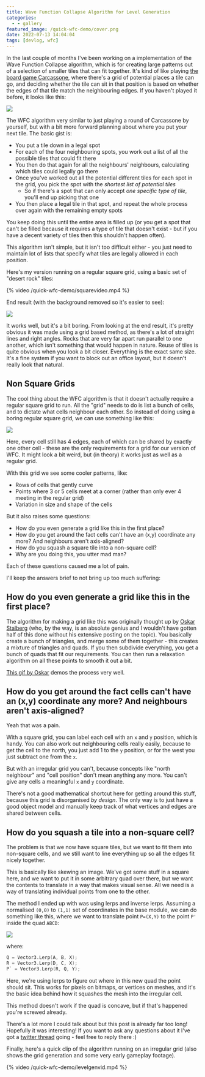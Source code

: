 ```yaml
---
title: Wave Function Collapse Algorithm for Level Generation
categories:
  - - gallery
featured_image: /quick-wfc-demo/cover.png
date: 2022-07-13 14:04:04
tags: [devlog, wfc]
---
```


In the last couple of months I've been working on a implementation of the Wave Function Collapse algorithm, which is for creating large patterns out of a selection of smaller tiles that can fit together. It's kind of like playing [the board game Carcassone](https://www.google.com/search?q=carcassonne+game&tbm=isch), where there's a grid of potential places a tile can go, and deciding whether the tile can sit in that position is based on whether the edges of that tile match the neighbouring edges. If you haven't played it before, it looks like this:

![](quick-wfc-demo/carcassonne.jpg)

The WFC algorithm very similar to just playing a round of Carcassone by yourself, but with a bit more forward planning about where you put your next tile. The basic gist is:

- You put a tile down in a legal spot
- For each of the four neighbouring spots, you work out a list of all the possible tiles that could fit there
- You then do that again for all the neighbours' neighbours, calculating which tiles could legally go there
- Once you've worked out all the potential different tiles for each spot in the grid, you pick the spot with the _shortest list of potential tiles_
  - So if there's a spot that can only accept _one specific type of tile_, you'll end up picking that one
- You then place a legal tile in that spot, and repeat the whole process over again with the remaining empty spots

You keep doing this until the entire area is filled up (or you get a spot that can't be filled because it requires a type of tile that doesn't exist - but if you have a decent variety of tiles then this shouldn't happen often).

This algorithm isn't simple, but it isn't too difficult either - you just need to maintain lot of lists that specify what tiles are legally allowed in each position.

Here's my version running on a regular square grid, using a basic set of "desert rock" tiles:

{% video /quick-wfc-demo/squarevideo.mp4 %}

End result (with the background removed so it's easier to see):

<!-- more -->

![](quick-wfc-demo/square-blue-background.PNG)

It works well, but it's a bit boring. From looking at the end result, it's pretty obvious it was made using a grid based method, as there's a lot of straight lines and right angles. Rocks that are very far apart run parallel to one another, which isn't something that would happen in nature. Reuse of tiles is quite obvious when you look a bit closer. Everything is the exact same size. It's a fine system if you want to block out an office layout, but it doesn't really look that natural.


## Non Square Grids

The cool thing about the WFC algorithm is that it doesn't actually require a regular square grid to run. All the "grid" needs to do is list a bunch of cells, and to dictate what cells neighbour each other. So instead of doing using a boring regular square grid, we can use something like this:

![](quick-wfc-demo/cover.png)

Here, every cell still has 4 edges, each of which can be shared by exactly one other cell - these are the only requirements for a grid for our version of WFC. It might look a bit weird, but (in theory) it works just as well as a regular grid.

With this grid we see some cooler patterns, like:
- Rows of cells that gently curve
- Points where 3 or 5 cells meet at a corner (rather than only ever 4 meeting in the regular grid)
- Variation in size and shape of the cells

But it also raises some questions:

- How do you even generate a grid like this in the first place?
- How do you get around the fact cells can't have an (x,y) coordinate any more? And neighbours aren't axis-aligned?
- How do you squash a square tile into a non-square cell?
- Why are you doing this, you utter mad man?

Each of these questions caused me a lot of pain.

I'll keep the answers brief to not bring up too much suffering:

## How do you even generate a grid like this in the first place?

The algorithm for making a grid like this was originally thought up by [Oskar Stalberg](https://twitter.com/OskSta/status/1147778221058023424) (who, by the way, is an absolute genius and I wouldn't have gotten half of this done without his extensive posting on the topic). You basically create a bunch of triangles, and merge some of them together - this creates a mixture of triangles and quads. If you then subdivide everything, you get a bunch of quads that fit our requirements. You can then run a relaxation algorithm on all these points to smooth it out a bit. 

[This gif by Oskar](https://twitter.com/OskSta/status/1147881669350891521) demos the process very well.

## How do you get around the fact cells can't have an (x,y) coordinate any more? And neighbours aren't axis-aligned?

Yeah that was a pain. 

With a square grid, you can label each cell with an `x` and `y` position, which is handy. You can also work out neighbouring cells really easily, because to get the cell to the north, you just add 1 to the `y` position, or for the west you just subtract one from the `x`.

But with an irregular grid you can't, because concepts like "north neighbour" and "cell position" don't mean anything any more. You can't give any cells a meaningful `x` and `y` coordinate.

There's not a good mathematical shortcut here for getting around this stuff, because this grid is disorganised _by design_. The only way is to just have a good object model and manually keep track of what vertices and edges are shared between cells.


## How do you squash a tile into a non-square cell?

The problem is that we now have square tiles, but we want to fit them into non-square cells, and we still want to line everything up so all the edges fit nicely together.

This is basically like skewing an image.
We've got some stuff in a square here, and we want to put it in some arbitrary quad over there, but we want the contents to translate in a way that makes visual sense. All we need is a way of translating individual points from one to the other.

The method I ended up with was using lerps and inverse lerps. Assuming a normalised `(0,0)` to `(1,1)` set of coordinates in the base module, we can do something like this, where we want to translate point `P=(X,Y)` to the point `P'` inside the quad `ABCD`:

![](quick-wfc-demo/skewing.png)

where:
``` c
Q = Vector3.Lerp(A, B, X);
R = Vector3.Lerp(D, C, X);
P` = Vector3.Lerp(R, Q, Y);
```

Here, we're using lerps to figure out where in this new quad the point should sit. This works for pixels on bitmaps, or vertices on meshes, and it's the basic idea behind how it squashes the mesh into the irregular cell. 

This method doesn't work if the quad is concave, but if that's happened you're screwed already.


There's a lot more I could talk about but this post is already far too long! Hopefully it was interesting! If you want to ask any questions about it I've got a [twitter thread](https://twitter.com/zappablamma/status/1546919431107911680) going - feel free to reply there :)

Finally, here's a quick clip of the algorithm running on an irregular grid (also shows the grid generation and some very early gameplay footage).

{% video /quick-wfc-demo/levelgenvid.mp4 %}